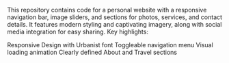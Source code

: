 This repository contains code for a personal website with a responsive navigation bar, image sliders, and sections for photos, services, and contact details. It features modern styling and captivating imagery, along with social media integration for easy sharing. Key highlights:

Responsive Design with Urbanist font
Toggleable navigation menu
Visual loading animation
Clearly defined About and Travel sections
